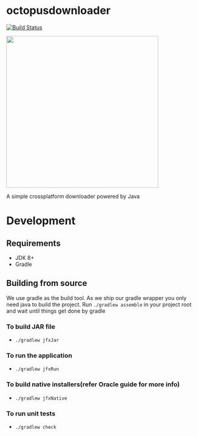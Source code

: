 # octopusdownloader

[![Build Status](https://travis-ci.com/octopusdownloader/octopusdownloader.svg?branch=master)](https://travis-ci.com/octopusdownloader/octopusdownloader)

<img src="https://user-images.githubusercontent.com/13379595/47604595-9b56e180-da19-11e8-93cf-a4174fa0ad38.png" height="400" />

A simple crossplatform downloader powered by Java

# Development

## Requirements
- JDK 8+
- Gradle

## Building from source
We use gradle as the build tool. As we ship our gradle wrapper you only need java to build the project.
Run `./gradlew assemble` in your project root and wait until things get done by gradle

### To build JAR file
- `./gradlew jfxJar`

### To run the application
- `./gradlew jfxRun`

### To build native installers(refer Oracle guide for more info)
- `./gradlew jfxNative`

### To run unit tests
- `./gradlew check`
